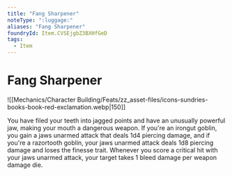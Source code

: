 ```yaml
---
title: "Fang Sharpener"
noteType: ":luggage:"
aliases: "Fang Sharpener"
foundryId: Item.CVSEjgbZ3BXHfGeD
tags:
  - Item
---
```


# Fang Sharpener
![[Mechanics/Character Building/Feats/zz_asset-files/icons-sundries-books-book-red-exclamation.webp|150]]

You have filed your teeth into jagged points and have an unusually powerful jaw, making your mouth a dangerous weapon. If you're an irongut goblin, you gain a jaws unarmed attack that deals 1d4 piercing damage, and if you're a razortooth goblin, your jaws unarmed attack deals 1d8 piercing damage and loses the finesse trait. Whenever you score a critical hit with your jaws unarmed attack, your target takes 1 bleed damage per weapon damage die.
